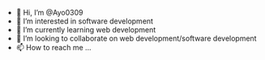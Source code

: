 - 👋 Hi, I’m @Ayo0309
- 👀 I’m interested in software development
- 🌱 I’m currently learning web development
- 💞️ I’m looking to collaborate on web development/software development
- 📫 How to reach me ...

<!---
Ayo0309/Ayo0309 is a ✨ special ✨ repository because its `README.md` (this file) appears on your GitHub profile.
You can click the Preview link to take a look at your changes.
--->
